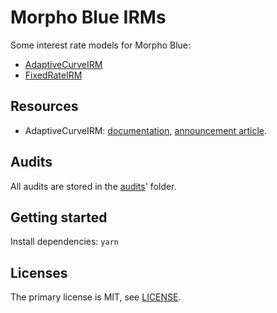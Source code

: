 # Morpho Blue IRMs

Some interest rate models for Morpho Blue:

- [AdaptiveCurveIRM](src/adaptive-curve-irm/AdaptiveCurveIrm.sol)
- [FixedRateIRM](src/fixed-rate-irm/FixedRateIrm.sol)

## Resources

- AdaptiveCurveIRM: [documentation](https://docs.morpho.org/concepts/morpho-blue/core-concepts/irm#the-adaptivecurveirm), [announcement article](https://morpho.mirror.xyz/aaUjIF85aIi5RT6-pLhVWBzuiCpOb4BV03OYNts2BHQ).

## Audits

All audits are stored in the [audits](audits)' folder.

## Getting started

Install dependencies: `yarn`

## Licenses

The primary license is MIT, see [LICENSE](LICENSE).

